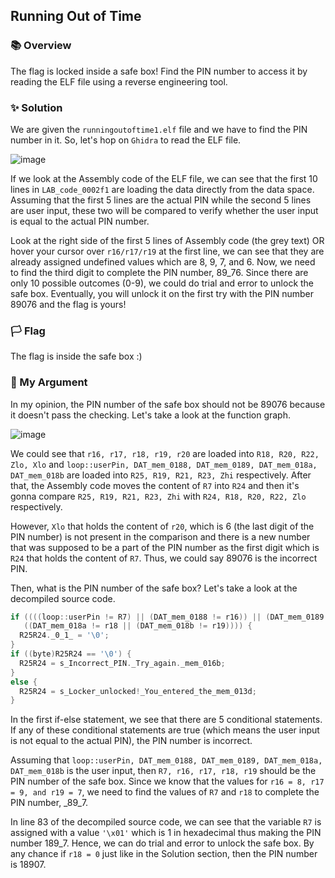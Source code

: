 ## Running Out of Time

### 📚 Overview

The flag is locked inside a safe box! Find the PIN number to access it by reading the ELF file using a reverse engineering tool. 

### ✨ Solution

We are given the `runningoutoftime1.elf` file and we have to find the PIN number in it. So, let's hop on `Ghidra` to read the ELF file.

![image](https://github.com/rydzze/CTF_Write-up/assets/86187059/1b7f2e0f-33fe-4cc6-a5a5-d222a59baf64)

If we look at the Assembly code of the ELF file, we can see that the first 10 lines in `LAB_code_0002f1` are loading the data directly from the data space. Assuming that the first 5 lines are the actual PIN while the second 5 lines are user input, these two will be compared to verify whether the user input is equal to the actual PIN number.

Look at the right side of the first 5 lines of Assembly code (the grey text) OR hover your cursor over `r16/r17/r19` at the first line, we can see that they are already assigned undefined values which are 8, 9, 7, and 6. Now, we need to find the third digit to complete the PIN number, 89_76. Since there are only 10 possible outcomes (0-9), we could do trial and error to unlock the safe box. Eventually, you will unlock it on the first try with the PIN number 89076 and the flag is yours!

### 🏳️ Flag

The flag is inside the safe box :)

### 🤬 My Argument

In my opinion, the PIN number of the safe box should not be 89076 because it doesn't pass the checking. Let's take a look at the function graph.

![image](https://github.com/rydzze/CTF_Write-up/assets/86187059/0f129328-2b56-4a69-a382-a99e29140b6b)

We could see that `r16, r17, r18, r19, r20` are loaded into `R18, R20, R22, Zlo, Xlo` and `loop::userPin, DAT_mem_0188, DAT_mem_0189, DAT_mem_018a, DAT_mem_018b` are loaded into `R25, R19, R21, R23, Zhi` respectively. After that, the Assembly code moves the content of `R7` into `R24` and then it's gonna compare `R25, R19, R21, R23, Zhi` with `R24, R18, R20, R22, Zlo` respectively. 

However, `Xlo` that holds the content of `r20`, which is 6 (the last digit of the PIN number) is not present in the comparison and there is a new number that was supposed to be a part of the PIN number as the first digit which is `R24` that holds the content of `R7`. Thus, we could say 89076 is the incorrect PIN. 

Then, what is the PIN number of the safe box? Let's take a look at the decompiled source code. 

```C
if ((((loop::userPin != R7) || (DAT_mem_0188 != r16)) || (DAT_mem_0189 != r17)) ||
   ((DAT_mem_018a != r18 || (DAT_mem_018b != r19)))) {
  R25R24._0_1_ = '\0';
}
if ((byte)R25R24 == '\0') {
  R25R24 = s_Incorrect_PIN._Try_again._mem_016b;
}
else {
  R25R24 = s_Locker_unlocked!_You_entered_the_mem_013d;
}
```

In the first if-else statement, we see that there are 5 conditional statements. If any of these conditional statements are true (which means the user input is not equal to the actual PIN), the PIN number is incorrect.

Assuming that `loop::userPin, DAT_mem_0188, DAT_mem_0189, DAT_mem_018a, DAT_mem_018b` is the user input, then `R7, r16, r17, r18, r19` should be the PIN number of the safe box. Since we know that the values for `r16 = 8, r17 = 9, and r19 = 7`, we need to find the values of `R7` and `r18` to complete the PIN number, _89_7.

In line 83 of the decompiled source code, we can see that the variable `R7` is assigned with a value `'\x01'` which is 1 in hexadecimal thus making the PIN number 189_7. Hence, we can do trial and error to unlock the safe box. By any chance if `r18 = 0` just like in the Solution section, then the PIN number is 18907. 
